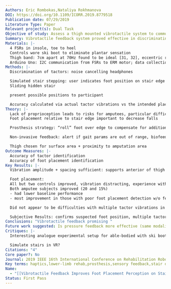 ```yaml
---
Authors: Eric Rombokas,Nataliya Rokhmanova
DOI: https://doi.org/10.1109/ICORR.2019.8779518
Publication date: 07/29/2019
Literature Type: Paper
Relevant project(s): Dual Task
Objective of study: Assess a thigh mounted vibrotactile system to communicate foot placement
Summary: Vibrotactile feedback system proved effective in discriminating foot placement on stair edge
Materials: |-
  4 FSRs in insole, toe to heel
  Controls wore ski boot to eliminate plantar sensation 
  Thigh band: 7cm apart at 70Hz found to be ideal [31, 32], eccentric rotating mass motors
  Arduino Uno: I2C communication from FSRs to ERM motor; data collection via Robot Operating System serial
Methods: |-
  Discrimination of tactors: noise cancelling headphones 

  Simulated stair stepping: user indicates foot position on stair edge (not in view)
  Sliding hidden stair

  present possible positions to participant

  Accuracy calculated via actual tactor vibrations vs the intended placement of the sliding stair
Theory: |-
  Lack of proprioception leads to risks for amputees, particular difficulty with stair descent 
  Foot placement relative to stair edge important to decrease falls

  Prosthesis strategy: “roll” foot over edge to compensate for additional push off of prosthesis, need to visually confirm placement of foot

  Non-invasive feedback: alert if gait params are out of range, biofeedback, translate gate characteristic to artificial stimuli 

  Thigh chosen for surface area + proximity to amputation area
Outcome Measures: |-
  Accuracy of tactor identification
  Accuracy of foot placement identification 
Key Results: |-
  Vibration amplitude + spacing sufficient: supports anterior of thigh having higher specificity than posterior 

  Foot placement:
  All but two controls improved, vibration distracting, experience with ski boots
  Both amputee subjects improved (20 and 15%)
  - had lower baseline performance
  - most improvement in those with poor foot placement detection w/o feedback

  Did not appear to be difficulties with multiple tactor vibrations in T2

  Subjective Results: confirms suspected foot position, multiple tactors better than single
Conclusions: "Vibrotactile feedback promising "
Future work suggested: Is pressure feedback more effective (same modality)
Critiques: |-
  Interesting analogue experimental setup for able-bodied with ski boot, would need to screen controls better for familiarity with ski boots

  Simulate stairs in VR?
Citations: "4"
Core paper?: No
Journal: 2019 IEEE 16th International Conference on Rehabilitation Robotics
Key terms: haptics,lower-limb rehab,prosthesis,sensory feedback,stair descent
Name:
  - "[[Vibrotactile Feedback Improves Foot Placement Perception on Stairs for Lower-Limb Prosthesis Users]]"
Status: First Pass
---
```

